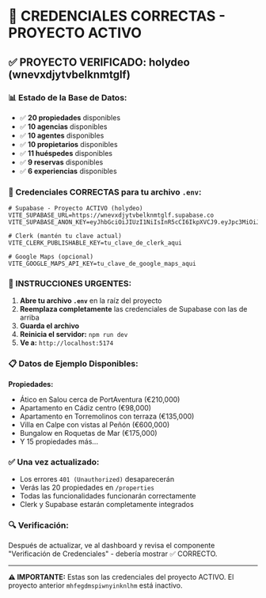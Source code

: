 # 🔑 CREDENCIALES CORRECTAS - PROYECTO ACTIVO

## ✅ **PROYECTO VERIFICADO: holydeo (wnevxdjytvbelknmtglf)**

### **📊 Estado de la Base de Datos:**
- ✅ **20 propiedades** disponibles
- ✅ **10 agencias** disponibles  
- ✅ **10 agentes** disponibles
- ✅ **10 propietarios** disponibles
- ✅ **11 huéspedes** disponibles
- ✅ **9 reservas** disponibles
- ✅ **6 experiencias** disponibles

### **🔧 Credenciales CORRECTAS para tu archivo `.env`:**

```env
# Supabase - Proyecto ACTIVO (holydeo)
VITE_SUPABASE_URL=https://wnevxdjytvbelknmtglf.supabase.co
VITE_SUPABASE_ANON_KEY=eyJhbGciOiJIUzI1NiIsInR5cCI6IkpXVCJ9.eyJpc3MiOiJzdXBhYmFzZSIsInJlZiI6InduZXZ4ZGp5dHZiZWxrbm10Z2xmIiwicm9sZSI6ImFub24iLCJpYXQiOjE3NTIxMzQxMjksImV4cCI6MjA2NzcxMDEyOX0.akA0n6yo5CbgB71dOTZBIEsityuohWegUpTTwQXdDA0

# Clerk (mantén tu clave actual)
VITE_CLERK_PUBLISHABLE_KEY=tu_clave_de_clerk_aqui

# Google Maps (opcional)
VITE_GOOGLE_MAPS_API_KEY=tu_clave_de_google_maps_aqui
```

### **🚨 INSTRUCCIONES URGENTES:**

1. **Abre tu archivo `.env`** en la raíz del proyecto
2. **Reemplaza completamente** las credenciales de Supabase con las de arriba
3. **Guarda el archivo**
4. **Reinicia el servidor:** `npm run dev`
5. **Ve a:** `http://localhost:5174`

### **📋 Datos de Ejemplo Disponibles:**

**Propiedades:**
- Ático en Salou cerca de PortAventura (€210,000)
- Apartamento en Cádiz centro (€98,000)
- Apartamento en Torremolinos con terraza (€135,000)
- Villa en Calpe con vistas al Peñón (€600,000)
- Bungalow en Roquetas de Mar (€175,000)
- Y 15 propiedades más...

### **✅ Una vez actualizado:**
- Los errores `401 (Unauthorized)` desaparecerán
- Verás las 20 propiedades en `/properties`
- Todas las funcionalidades funcionarán correctamente
- Clerk y Supabase estarán completamente integrados

### **🔍 Verificación:**
Después de actualizar, ve al dashboard y revisa el componente "Verificación de Credenciales" - debería mostrar ✅ CORRECTO.

---

**⚠️ IMPORTANTE:** Estas son las credenciales del proyecto ACTIVO. El proyecto anterior `mhfegdmspiwnyinknlhm` está inactivo. 